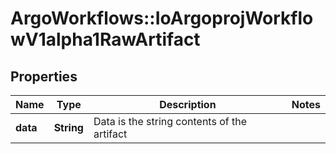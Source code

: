 # ArgoWorkflows::IoArgoprojWorkflowV1alpha1RawArtifact

## Properties
Name | Type | Description | Notes
------------ | ------------- | ------------- | -------------
**data** | **String** | Data is the string contents of the artifact | 


